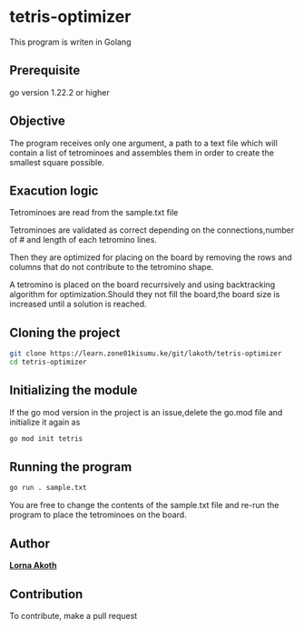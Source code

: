 # tetris-optimizer

This  program is writen in Golang

## Prerequisite
go version 1.22.2 or higher

## Objective
 The program receives only one argument, a path to a text file which will contain a list of tetrominoes and assembles them in order to create the smallest square possible.

## Exacution logic
Tetrominoes are read from the sample.txt file

Tetrominoes are validated as correct depending on the connections,number of # and length of each tetromino lines.

Then they are optimized for placing on the board by removing the rows and columns that do not contribute to the tetromino shape.

 A tetromino is placed on the board recurrsively  and using backtracking algorithm for optimization.Should they not fill the board,the board size is increased until a solution is reached.


## Cloning the project
```bash
git clone https://learn.zone01kisumu.ke/git/lakoth/tetris-optimizer
cd tetris-optimizer
```
## Initializing the module
If the go mod version in the project is an issue,delete the go.mod file and initialize it again as
```bash
go mod init tetris
```
## Running the program
```bash
go run . sample.txt
```
You are free to change the contents of the sample.txt file and re-run the program to place the tetrominoes on the board.

## Author
**[Lorna Akoth](https://github.com/akothouma)**

## Contribution
To contribute, make a pull request 
















































































































